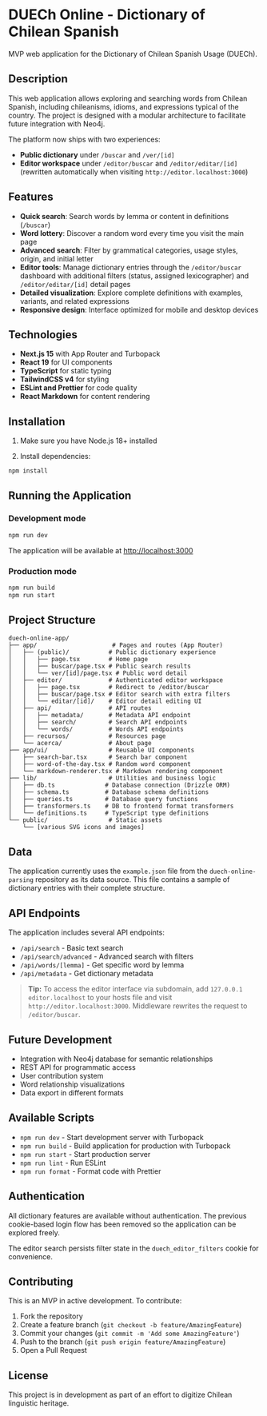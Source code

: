 # DUECh Online - Dictionary of Chilean Spanish

MVP web application for the Dictionary of Chilean Spanish Usage (DUECh).

## Description

This web application allows exploring and searching words from Chilean Spanish, including chileanisms, idioms, and expressions typical of the country. The project is designed with a modular architecture to facilitate future integration with Neo4j.

The platform now ships with two experiences:

- **Public dictionary** under `/buscar` and `/ver/[id]`
- **Editor workspace** under `/editor/buscar` and `/editor/editar/[id]` (rewritten automatically when visiting `http://editor.localhost:3000`)

## Features

- **Quick search**: Search words by lemma or content in definitions (`/buscar`)
- **Word lottery**: Discover a random word every time you visit the main page
- **Advanced search**: Filter by grammatical categories, usage styles, origin, and initial letter
- **Editor tools**: Manage dictionary entries through the `/editor/buscar` dashboard with additional filters (status, assigned lexicographer) and `/editor/editar/[id]` detail pages
- **Detailed visualization**: Explore complete definitions with examples, variants, and related expressions
- **Responsive design**: Interface optimized for mobile and desktop devices

## Technologies

- **Next.js 15** with App Router and Turbopack
- **React 19** for UI components
- **TypeScript** for static typing
- **TailwindCSS v4** for styling
- **ESLint and Prettier** for code quality
- **React Markdown** for content rendering

## Installation

1. Make sure you have Node.js 18+ installed

2. Install dependencies:

```bash
npm install
```

## Running the Application

### Development mode

```bash
npm run dev
```

The application will be available at [http://localhost:3000](http://localhost:3000)

### Production mode

```bash
npm run build
npm run start
```

## Project Structure

```
duech-online-app/
├── app/                     # Pages and routes (App Router)
│   ├── (public)/           # Public dictionary experience
│   │   ├── page.tsx        # Home page
│   │   ├── buscar/page.tsx # Public search results
│   │   └── ver/[id]/page.tsx # Public word detail
│   ├── editor/             # Authenticated editor workspace
│   │   ├── page.tsx        # Redirect to /editor/buscar
│   │   ├── buscar/page.tsx # Editor search with extra filters
│   │   └── editar/[id]/    # Editor detail editing UI
│   ├── api/                # API routes
│   │   ├── metadata/       # Metadata API endpoint
│   │   ├── search/         # Search API endpoints
│   │   └── words/          # Words API endpoints
│   ├── recursos/           # Resources page
│   └── acerca/             # About page
├── app/ui/                 # Reusable UI components
│   ├── search-bar.tsx      # Search bar component
│   ├── word-of-the-day.tsx # Random word component
│   └── markdown-renderer.tsx # Markdown rendering component
├── lib/                    # Utilities and business logic
│   ├── db.ts              # Database connection (Drizzle ORM)
│   ├── schema.ts          # Database schema definitions
│   ├── queries.ts         # Database query functions
│   ├── transformers.ts    # DB to frontend format transformers
│   └── definitions.ts     # TypeScript type definitions
└── public/                 # Static assets
    └── [various SVG icons and images]
```

## Data

The application currently uses the `example.json` file from the `duech-online-parsing` repository as its data source. This file contains a sample of dictionary entries with their complete structure.

## API Endpoints

The application includes several API endpoints:

- `/api/search` - Basic text search
- `/api/search/advanced` - Advanced search with filters
- `/api/words/[lemma]` - Get specific word by lemma
- `/api/metadata` - Get dictionary metadata

> **Tip:** To access the editor interface via subdomain, add `127.0.0.1 editor.localhost` to your hosts file and visit `http://editor.localhost:3000`. Middleware rewrites the request to `/editor/buscar`.

## Future Development

- Integration with Neo4j database for semantic relationships
- REST API for programmatic access
- User contribution system
- Word relationship visualizations
- Data export in different formats

## Available Scripts

- `npm run dev` - Start development server with Turbopack
- `npm run build` - Build application for production with Turbopack
- `npm run start` - Start production server
- `npm run lint` - Run ESLint
- `npm run format` - Format code with Prettier

## Authentication

All dictionary features are available without authentication. The previous cookie-based login flow has been removed so the application can be explored freely.

The editor search persists filter state in the `duech_editor_filters` cookie for convenience.

## Contributing

This is an MVP in active development. To contribute:

1. Fork the repository
2. Create a feature branch (`git checkout -b feature/AmazingFeature`)
3. Commit your changes (`git commit -m 'Add some AmazingFeature'`)
4. Push to the branch (`git push origin feature/AmazingFeature`)
5. Open a Pull Request

## License

This project is in development as part of an effort to digitize Chilean linguistic heritage.
